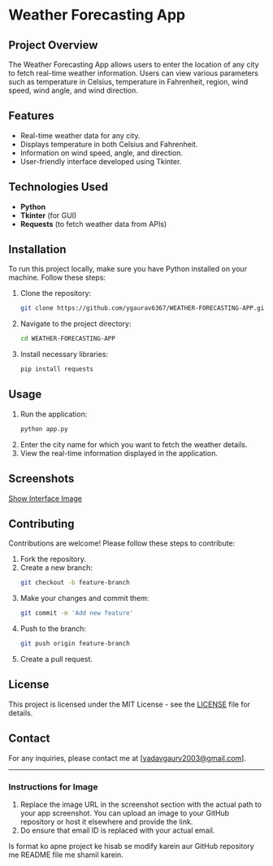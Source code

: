 
# Weather Forecasting App

## Project Overview
The Weather Forecasting App allows users to enter the location of any city to fetch real-time weather information. Users can view various parameters such as temperature in Celsius, temperature in Fahrenheit, region, wind speed, wind angle, and wind direction.

## Features
- Real-time weather data for any city.
- Displays temperature in both Celsius and Fahrenheit.
- Information on wind speed, angle, and direction.
- User-friendly interface developed using Tkinter.

## Technologies Used
- **Python**
- **Tkinter** (for GUI)
- **Requests** (to fetch weather data from APIs)

## Installation
To run this project locally, make sure you have Python installed on your machine. Follow these steps:

1. Clone the repository:
   ```bash
   git clone https://github.com/ygaurav6367/WEATHER-FORECASTING-APP.git
   ```
2. Navigate to the project directory:
   ```bash
   cd WEATHER-FORECASTING-APP
   ```
3. Install necessary libraries:
   ```bash
   pip install requests
   ```

## Usage
1. Run the application:
   ```bash
   python app.py
   ```
2. Enter the city name for which you want to fetch the weather details.
3. View the real-time information displayed in the application.

## Screenshots

[Show Interface Image](file:///C:/Users/gy301/OneDrive/Pictures/Screenshots/Screenshot%20(44).png)

## Contributing
Contributions are welcome! Please follow these steps to contribute:

1. Fork the repository.
2. Create a new branch:
   ```bash
   git checkout -b feature-branch
   ```
3. Make your changes and commit them:
   ```bash
   git commit -m 'Add new feature'
   ```
4. Push to the branch:
   ```bash
   git push origin feature-branch
   ```
5. Create a pull request.

## License
This project is licensed under the MIT License - see the [LICENSE](LICENSE) file for details.

## Contact
For any inquiries, please contact me at [yadavgaurv2003@gmail.com].

---

### Instructions for Image
1. Replace the image URL in the screenshot section with the actual path to your app screenshot. You can upload an image to your GitHub repository or host it elsewhere and provide the link.
2. Do ensure that email ID is replaced with your actual email.

Is format ko apne project ke hisab se modify karein aur GitHub repository me README file me shamil karein.
